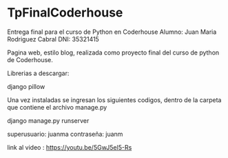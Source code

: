 # TpFinalCoderhouse
Entrega final para el curso de Python en Coderhouse
Alumno: Juan Maria Rodriguez Cabral
DNI: 35321415

Pagina web, estilo blog, realizada como proyecto final del curso de python de Coderhouse.

Librerias a descargar:

django
pillow

Una vez instaladas se ingresan los siguientes codigos, dentro de la carpeta que contiene el archivo manage.py

django manage.py runserver

superusuario: juanma
contraseña: juanm

link al video : https://youtu.be/5GwJ5el5-Rs


